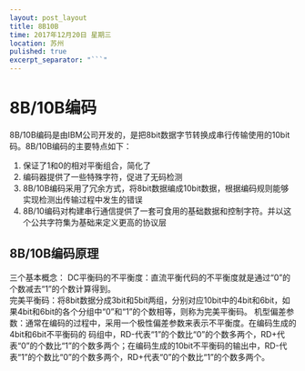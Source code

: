 ```yaml
---
layout: post_layout
title: 8B10B
time: 2017年12月20日 星期三
location: 苏州
pulished: true
excerpt_separator: "```"
---
```


# 8B/10B编码
8B/10B编码是由IBM公司开发的，是把8bit数据字节转换成串行传输使用的10bit码。8B/10B编码的主要特点如下：

1. 保证了1和0的相对平衡组合，简化了
2. 编码器提供了一些特殊字符，促进了无码检测
3. 8B/10B编码采用了冗余方式，将8bit数据编成10bit数据，根据编码规则能够实现检测出传输过程中发生的错误
4. 8B/10编码对构建串行通信提供了一套可食用的基础数据和控制字符。并以这个公共字符集为基础来定义更高的协议层

## 8B/10B编码原理

三个基本概念：
    DC平衡码的不平衡度：直流平衡代码的不平衡度就是通过“0”的个数减去“1”的个数计算得到。  
    完美平衡码：将8bit数据分成3bit和5bit两组，分别对应10bit中的4bit和6bit，如果4bit和6bit的各个分组中“0”和“1”的个数相等，则称为完美平衡码。
    机型偏差参数：通常在编码的过程中，采用一个极性偏差参数来表示不平衡度。在编码生成的4bit和6bit不平衡码的 码组中，RD-代表“1”的个数比“0”的个数多两个，RD+代表“0”的个数比“1”的个数多两个；在编码生成的10bit不平衡码的输出中，RD-代表“1”的个数比“0”的个数多两个，RD+代表“0”的个数比“1”的个数多两个。
